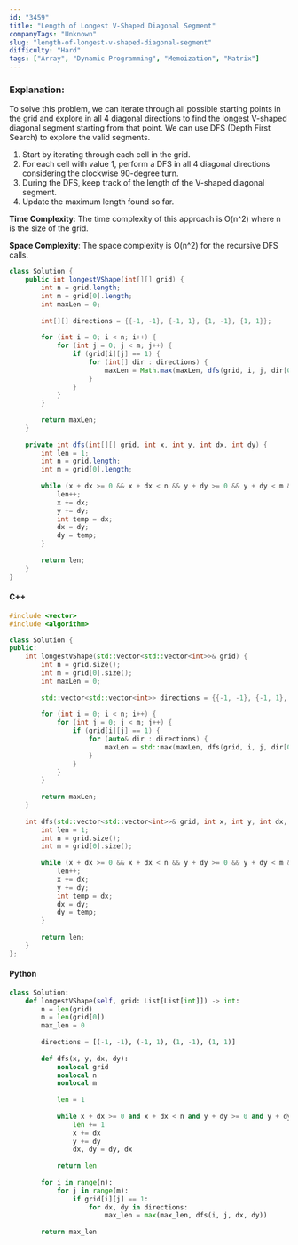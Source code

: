 ```yaml
---
id: "3459"
title: "Length of Longest V-Shaped Diagonal Segment"
companyTags: "Unknown"
slug: "length-of-longest-v-shaped-diagonal-segment"
difficulty: "Hard"
tags: ["Array", "Dynamic Programming", "Memoization", "Matrix"]
---
```


### Explanation:
To solve this problem, we can iterate through all possible starting points in the grid and explore in all 4 diagonal directions to find the longest V-shaped diagonal segment starting from that point. We can use DFS (Depth First Search) to explore the valid segments.

1. Start by iterating through each cell in the grid.
2. For each cell with value 1, perform a DFS in all 4 diagonal directions considering the clockwise 90-degree turn.
3. During the DFS, keep track of the length of the V-shaped diagonal segment.
4. Update the maximum length found so far.

**Time Complexity**: The time complexity of this approach is O(n^2) where n is the size of the grid.

**Space Complexity**: The space complexity is O(n^2) for the recursive DFS calls.

```java
class Solution {
    public int longestVShape(int[][] grid) {
        int n = grid.length;
        int m = grid[0].length;
        int maxLen = 0;
        
        int[][] directions = {{-1, -1}, {-1, 1}, {1, -1}, {1, 1}};
        
        for (int i = 0; i < n; i++) {
            for (int j = 0; j < m; j++) {
                if (grid[i][j] == 1) {
                    for (int[] dir : directions) {
                        maxLen = Math.max(maxLen, dfs(grid, i, j, dir[0], dir[1]));
                    }
                }
            }
        }
        
        return maxLen;
    }
    
    private int dfs(int[][] grid, int x, int y, int dx, int dy) {
        int len = 1;
        int n = grid.length;
        int m = grid[0].length;
        
        while (x + dx >= 0 && x + dx < n && y + dy >= 0 && y + dy < m && grid[x + dx][y + dy] == 2) {
            len++;
            x += dx;
            y += dy;
            int temp = dx;
            dx = dy;
            dy = temp;
        }
        
        return len;
    }
}
```

#### C++
```cpp
#include <vector>
#include <algorithm>

class Solution {
public:
    int longestVShape(std::vector<std::vector<int>>& grid) {
        int n = grid.size();
        int m = grid[0].size();
        int maxLen = 0;
        
        std::vector<std::vector<int>> directions = {{-1, -1}, {-1, 1}, {1, -1}, {1, 1}};
        
        for (int i = 0; i < n; i++) {
            for (int j = 0; j < m; j++) {
                if (grid[i][j] == 1) {
                    for (auto& dir : directions) {
                        maxLen = std::max(maxLen, dfs(grid, i, j, dir[0], dir[1]));
                    }
                }
            }
        }
        
        return maxLen;
    }
    
    int dfs(std::vector<std::vector<int>>& grid, int x, int y, int dx, int dy) {
        int len = 1;
        int n = grid.size();
        int m = grid[0].size();
        
        while (x + dx >= 0 && x + dx < n && y + dy >= 0 && y + dy < m && grid[x + dx][y + dy] == 2) {
            len++;
            x += dx;
            y += dy;
            int temp = dx;
            dx = dy;
            dy = temp;
        }
        
        return len;
    }
};
```

#### Python
```python
class Solution:
    def longestVShape(self, grid: List[List[int]]) -> int:
        n = len(grid)
        m = len(grid[0])
        max_len = 0
        
        directions = [(-1, -1), (-1, 1), (1, -1), (1, 1)]
        
        def dfs(x, y, dx, dy):
            nonlocal grid
            nonlocal n
            nonlocal m
            
            len = 1
            
            while x + dx >= 0 and x + dx < n and y + dy >= 0 and y + dy < m and grid[x + dx][y + dy] == 2:
                len += 1
                x += dx
                y += dy
                dx, dy = dy, dx
            
            return len
        
        for i in range(n):
            for j in range(m):
                if grid[i][j] == 1:
                    for dx, dy in directions:
                        max_len = max(max_len, dfs(i, j, dx, dy))
        
        return max_len
```